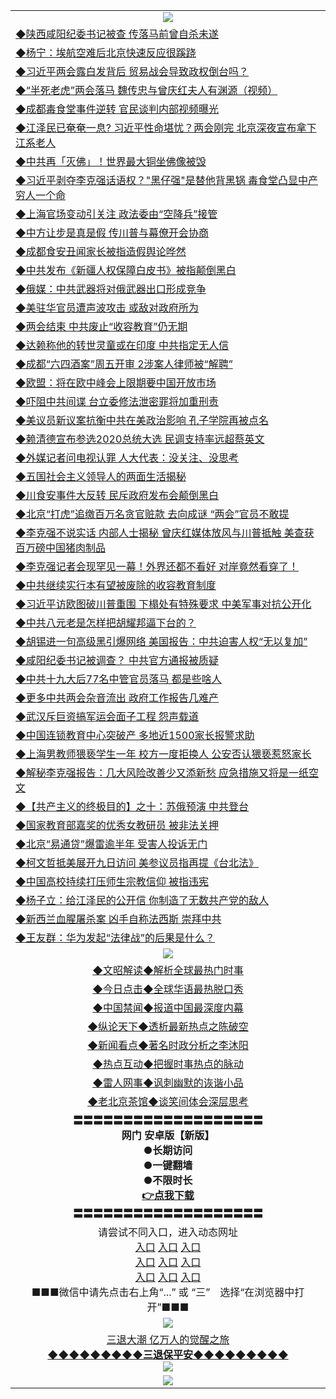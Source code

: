 <table>
  <tr>
    <td align=center><img src="https://github.com/gyhhx/image-upload/blob/master/yaowen.jpg" /></td>
  </tr>
  <tr>
<td align=left>
<a href="https://ctbtfdoocixoa.global.ssl.fastly.net/oo.aspx?name=c1021001&key=ofejcfaxcltk&from=gy">◆陕西咸阳纪委书记被查 传落马前曾自杀未遂</a><br/></td>
  </tr>
  <tr>
<td align=left>
<a href="https://ctbtfdoocixoa.global.ssl.fastly.net/oo.aspx?name=c1020868&key=ofejcfaxcltk&from=gy">◆杨宁：埃航空难后北京快速反应很蹊跷</a><br/></td>
 </tr>
  <tr>
<td align=left>
<a href="http://ctbtfdoocixoa.global.ssl.fastly.net/oo.aspx?name=c1021089&key=ofejcfaxcltk&from=gy">◆习近平两会露白发背后 贸易战会导致政权倒台吗？</a><br/></td>
 </tr>
   <tr>
<td align=left>
<a href="http://ctbtfdoocixoa.global.ssl.fastly.net/oo.aspx?name=c1021007&key=ofejcfaxcltk&from=gy">◆“半死老虎”两会落马 魏传忠与曾庆红夫人有渊源（视频）</a><br/></td>
   </tr> 
  <tr>
<td align=left>
<a href="http://ctbtfdoocixoa.global.ssl.fastly.net/oo.aspx?name=c1020936&key=ofejcfaxcltk&from=gy">◆成都毒食堂事件逆转 官民谈判内部视频曝光</a><br/></td>
  </tr> 
 <tr>
<td align=left>
<a href="http://ctbtfdoocixoa.global.ssl.fastly.net/oo.aspx?name=c1021032&key=ofejcfaxcltk&from=gy">◆江泽民已奄奄一息? 习近平性命堪忧？两会刚完 北京深夜宣布拿下江系老人</a><br/>
</td>
   </tr>
 <tr>
<td align=left>
<a href="http://ctbtfdoocixoa.global.ssl.fastly.net/oo.aspx?name=c1021095&key=ofejcfaxcltk&from=gy">◆中共再「灭佛」！世界最大铜坐佛像被毁</a><br/>
</td>
   </tr>
 <tr>
<td align=left>
<a href="http://ctbtfdoocixoa.global.ssl.fastly.net/oo.aspx?name=c1021043&key=ofejcfaxcltk&from=gy">◆习近平剥夺李克强话语权？"黑仔强"是替他背黑锅 毒食堂凸显中产穷人一个命</a><br/></td>
  </tr>
  <tr>
<td align=left>
<a href="http://ctbtfdoocixoa.global.ssl.fastly.net/oo.aspx?name=c1021048&key=ofejcfaxcltk&from=gy">◆上海官场变动引关注 政法委由“空降兵”接管</a><br/></td>
 </tr>
   <tr>
<td align=left>
<a href="http://ctbtfdoocixoa.global.ssl.fastly.net/oo.aspx?name=c1021116&key=ofejcfaxcltk&from=gy">◆中方让步是真是假 传川普与幕僚开会协商</a><br/>
</td>
   </tr>
 <tr>
<td align=left>
<a href="http://ctbtfdoocixoa.global.ssl.fastly.net/oo.aspx?name=c1021175&key=ofejcfaxcltk&from=gy">◆成都食安丑闻家长被指造假舆论哗然</a><br/></td>
  </tr>
  <tr>
<td align=left>
<a href="http://ctbtfdoocixoa.global.ssl.fastly.net/oo.aspx?name=c1021173&key=ofejcfaxcltk&from=gy">◆中共发布《新疆人权保障白皮书》被指颠倒黑白</a><br/></td>
 </tr>
  <tr>
<td align=left>
<a href="http://ctbtfdoocixoa.global.ssl.fastly.net/oo.aspx?name=c1021176&key=ofejcfaxcltk&from=gy">◆俄媒：中共武器将对俄武器出口形成竞争</a><br/></td>
 </tr>
   <tr>
<td align=left>
<a href="http://ctbtfdoocixoa.global.ssl.fastly.net/oo.aspx?name=c1021154&key=ofejcfaxcltk&from=gy">◆美驻华官员遭声波攻击 或敌对政府所为</a><br/></td>
   </tr> 
  <tr>
<td align=left>
<a href="http://ctbtfdoocixoa.global.ssl.fastly.net/oo.aspx?name=c1021158&key=ofejcfaxcltk&from=gy">◆两会结束 中共废止“收容教育”仍无期</a><br/></td>
  </tr> 
 <tr>
<td align=left>
<a href="http://ctbtfdoocixoa.global.ssl.fastly.net/oo.aspx?name=c1021153&key=ofejcfaxcltk&from=gy">◆达赖称他的转世灵童或在印度 中共指定无人信</a><br/>
</td>
   </tr>
 <tr>
<td align=left>
<a href="http://ctbtfdoocixoa.global.ssl.fastly.net/oo.aspx?name=c1021170&key=ofejcfaxcltk&from=gy">◆成都“六四酒案”周五开审 2涉案人律师被“解聘”</a><br/>
</td>
   </tr>
 <tr>
<td align=left>
<a href="http://ctbtfdoocixoa.global.ssl.fastly.net/oo.aspx?name=c1021093&key=ofejcfaxcltk&from=gy">◆欧盟：将在欧中峰会上限期要中国开放市场</a><br/></td>
  </tr>
  <tr>
<td align=left>
<a href="http://ctbtfdoocixoa.global.ssl.fastly.net/oo.aspx?name=c1021087&key=ofejcfaxcltk&from=gy">◆吓阻中共间谍 台立委修法泄密罪将加重刑责</a><br/></td>
 </tr>
   <tr>
<td align=left>
<a href="http://ctbtfdoocixoa.global.ssl.fastly.net/oo.aspx?name=c1021186&key=ofejcfaxcltk&from=gy">◆美议员新议案抗衡中共在美政治影响 孔子学院再被点名</a><br/>
</td>
   </tr>
 <tr>
<td align=left>
<a href="http://ctbtfdoocixoa.global.ssl.fastly.net/oo.aspx?name=c1021108&key=ofejcfaxcltk&from=gy">◆赖清德宣布参选2020总统大选 民调支持率远超蔡英文</a><br/>
</td>
   </tr>
<tr>
<td align=left>
<a href="https://ctbtfdoocixoa.global.ssl.fastly.net/oo.aspx?name=c1021041&key=ofejcfaxcltk&from=gy">◆外媒记者问电视认罪 人大代表：没关注、没思考</a><br/>
</td>       
  <tr>
<td align=left>
<a href="https://ctbtfdoocixoa.global.ssl.fastly.net/oo.aspx?name=c1020657&key=ofejcfaxcltk&from=gy">◆五国社会主义领导人的两面生活揭秘</a><br/></td>
  </tr>
  <tr>
<td align=left>
<a href="https://ctbtfdoocixoa.global.ssl.fastly.net/oo.aspx?name=c1020871&key=ofejcfaxcltk&from=gy">◆川食安事件大反转 民斥政府发布会颠倒黑白</a><br/></td>
 </tr>
  <tr>
<td align=left>
<a href="http://ctbtfdoocixoa.global.ssl.fastly.net/oo.aspx?name=c1020805&key=ofejcfaxcltk&from=gy">◆北京“打虎”追缴百万名贪官赃款 去向成谜 “两会”官员不敢提</a><br/></td>
 </tr>
   <tr>
<td align=left>
<a href="http://ctbtfdoocixoa.global.ssl.fastly.net/oo.aspx?name=c1020821&key=ofejcfaxcltk&from=gy">◆李克强不说实话 内部人士揭秘 曾庆红媒体放风与川普抵触 美查获百万磅中国猪肉制品</a><br/></td>
   </tr> 
  <tr>
<td align=left>
<a href="http://ctbtfdoocixoa.global.ssl.fastly.net/oo.aspx?name=c1020818&key=ofejcfaxcltk&from=gy">◆李克强记者会现罕见一幕！外界还都不看好 对岸竟然看穿了！</a><br/></td>
  </tr> 
 <tr>
<td align=left>
<a href="http://ctbtfdoocixoa.global.ssl.fastly.net/oo.aspx?name=c1020887&key=ofejcfaxcltk&from=gy">◆中共继续实行本有望被废除的收容教育制度</a><br/>
</td>
   </tr>
 <tr>
<td align=left>
<a href="http://ctbtfdoocixoa.global.ssl.fastly.net/oo.aspx?name=c1020820&key=ofejcfaxcltk&from=gy">◆习近平访欧图破川普重围 下榻处有特殊要求 中美军事对抗公开化</a><br/>
</td>
   </tr>
 <tr>
<td align=left>
<a href="http://ctbtfdoocixoa.global.ssl.fastly.net/oo.aspx?name=c1020774&key=ofejcfaxcltk&from=gy">◆中共八元老是怎样把胡耀邦逼下台的？</a><br/></td>
  </tr>
  <tr>
<td align=left>
<a href="http://ctbtfdoocixoa.global.ssl.fastly.net/oo.aspx?name=c1020819&key=ofejcfaxcltk&from=gy">◆胡锡进一句高级黑引爆网络 美国报告：中共迫害人权“无以复加”</a><br/></td>
 </tr>
   <tr>
<td align=left>
<a href="http://ctbtfdoocixoa.global.ssl.fastly.net/oo.aspx?name=c1020869&key=ofejcfaxcltk&from=gy">◆咸阳纪委书记被调查？ 中共官方通报被质疑</a><br/>
</td>
   </tr>
 <tr>
<td align=left>
<a href="http://ctbtfdoocixoa.global.ssl.fastly.net/oo.aspx?name=c1020867&key=ofejcfaxcltk&from=gy">◆中共十九大后77名中管官员落马 都是些啥人</a><br/></td>
  </tr>
  <tr>
<td align=left>
<a href="http://ctbtfdoocixoa.global.ssl.fastly.net/oo.aspx?name=c1020850&key=ofejcfaxcltk&from=gy">◆更多中共两会杂音流出 政府工作报告几难产</a><br/></td>
 </tr>
  <tr>
<td align=left>
<a href="http://ctbtfdoocixoa.global.ssl.fastly.net/oo.aspx?name=c1020859&key=ofejcfaxcltk&from=gy">◆武汉斥巨资搞军运会面子工程 怨声载道</a><br/></td>
 </tr>
   <tr>
<td align=left>
<a href="http://ctbtfdoocixoa.global.ssl.fastly.net/oo.aspx?name=c1020865&key=ofejcfaxcltk&from=gy">◆中国连锁教育中心突破产 多地近1500家长报警求助</a><br/></td>
   </tr> 
  <tr>
<td align=left>
<a href="http://ctbtfdoocixoa.global.ssl.fastly.net/oo.aspx?name=c1020816&key=ofejcfaxcltk&from=gy">◆上海男教师猥亵学生一年 校方一度拒换人 公安否认猥亵惹怒家长</a><br/></td>
  </tr> 
 <tr>
<td align=left>
<a href="http://ctbtfdoocixoa.global.ssl.fastly.net/oo.aspx?name=c1020806&key=ofejcfaxcltk&from=gy">◆解秘李克强报告：几大风险改善少又添新愁 应急措施又将是一纸空文</a><br/>
</td>
   </tr>
 <tr>
<td align=left>
<a href="http://ctbtfdoocixoa.global.ssl.fastly.net/oo.aspx?name=c1020812&key=ofejcfaxcltk&from=gy">◆【共产主义的终极目的】之十：苏俄预演 中共登台</a><br/>
</td>
   </tr>
 <tr>
<td align=left>
<a href="http://ctbtfdoocixoa.global.ssl.fastly.net/oo.aspx?name=c1020847&key=ofejcfaxcltk&from=gy">◆国家教育部嘉奖的优秀女教研员 被非法关押</a><br/></td>
  </tr>
  <tr>
<td align=left>
<a href="http://ctbtfdoocixoa.global.ssl.fastly.net/oo.aspx?name=c1020902&key=ofejcfaxcltk&from=gy">◆北京“易通贷”爆雷逾半年 受害人投诉无门</a><br/></td>
 </tr>
   <tr>
<td align=left>
<a href="http://ctbtfdoocixoa.global.ssl.fastly.net/oo.aspx?name=c1020879&key=ofejcfaxcltk&from=gy">◆柯文哲抵美展开九日访问 美参议员指再提《台北法》</a><br/>
</td>
   </tr>
 <tr>
<td align=left>
<a href="http://ctbtfdoocixoa.global.ssl.fastly.net/oo.aspx?name=c1020791&key=ofejcfaxcltk&from=gy">◆中国高校持续打压师生宗教信仰 被指违宪</a><br/>
</td>
   </tr>
<tr>
<td align=left>
<a href="https://ctbtfdoocixoa.global.ssl.fastly.net/oo.aspx?name=c1020910&key=ofejcfaxcltk&from=gy">◆杨子立：给江泽民的公开信 你制造了无数共产党的敌人</a><br/>
</td>       
  <tr>
<td align=left>
<a href="https://ctbtfdoocixoa.global.ssl.fastly.net/oo.aspx?name=c1020569&key=ofejcfaxcltk&from=gy">◆新西兰血腥屠杀案 凶手自称法西斯 崇拜中共</a><br/></td>
  </tr>
  <tr>
<td align=left>
<a href="https://ctbtfdoocixoa.global.ssl.fastly.net/oo.aspx?name=c1020531&key=ofejcfaxcltk&from=gy">◆王友群：华为发起“法律战”的后果是什么？</a><br/></td>
 </tr>
 <tr>
    <td align=center><img src="https://github.com/gyhhx/image-upload/blob/master/ogate-c.JPG" /></td>
  </tr>
  <tr>
   <td align=center>
<a href="http://ctbtfdoocixoa.global.ssl.fastly.net/oo.aspx?name=c816857&key=ofejcfaxcltk&from=gy&tag=9973110">◆文昭解读◆解析全球最热门时事</a><br/>
    </td>
  </tr>
   <tr>
   <td align=center> 
<a href="http://ctbtfdoocixoa.global.ssl.fastly.net/oo.aspx?name=c816850&key=ofejcfaxcltk&from=gy&tag=9877">◆今日点击◆全球华语最热脱口秀</a><br/>
    </td>
  </tr>
  <tr>
  <td align=center>
<a href="http://ctbtfdoocixoa.global.ssl.fastly.net/oo.aspx?name=c816860&key=ofejcfaxcltk&from=gy&tag=99733110">◆中国禁闻◆报道中国最深度内幕</a><br/>
   </tr>
  <tr>
     <td align=center>
<a href="http://ctbtfdoocixoa.global.ssl.fastly.net/oo.aspx?name=c816855&key=ofejcfaxcltk&from=gy&tag=997110">◆纵论天下◆透析最新热点之陈破空</a><br/>
   </tr>
   <tr>
      <td align=center>
<a href="http://ctbtfdoocixoa.global.ssl.fastly.net/oo.aspx?name=c838308&key=ofejcfaxcltk&from=gy&tag=9973110">◆新闻看点◆著名时政分析之李沐阳</a><br/>
   </tr>
   <tr>
     <td align=center>
<a href="http://ctbtfdoocixoa.global.ssl.fastly.net/oo.aspx?name=c816852&key=ofejcfaxcltk&from=gy&tag=9733110">◆热点互动◆把握时事热点的脉动</a><br/>
   </tr>
   <tr>
      <td align=center>
<a href="http://ctbtfdoocixoa.global.ssl.fastly.net/oo.aspx?name=c816694&key=ofejcfaxcltk&from=gy&tag=93310">◆雷人网事◆讽刺幽默的诙谐小品</a><br/>
   </tr>
   <tr>
    <td align=center>
<a href="http://ctbtfdoocixoa.global.ssl.fastly.net/oo.aspx?name=c816650&key=ofejcfaxcltk&from=gy&tag=9973110">◆老北京茶馆◆谈笑间体会深层思考</a><br/>
   </tr>
  <tr>
    <td align=center>
 <b>〓〓〓〓〓〓〓〓〓〓〓〓〓〓〓〓〓〓〓<br/>网门 安卓版【新版】<br/> ●长期访问<br/> ●一键翻墙<br/>  ●不限时长<br/> 
 <a href="https://share.weiyun.com/5wXqJBm">👉<b>点我下载</a><br/>〓〓〓〓〓〓〓〓〓〓〓〓〓〓〓〓〓〓〓<br/>
    </td>
    </tr>
   <tr>
    <td align=center>请尝试不同入口，进入动态网址<br/>
      <a href="https://s3.ap-northeast-2.amazonaws.com/ogates/show.htm">入口</a>
      <a href="https://s3.eu-central-1.amazonaws.com/ogatef/show.htm">入口</a>
      <a href="https://s3.ap-south-1.amazonaws.com/ogatem/show.htm">入口</a><br/>
      <a href="https://s3-us-west-1.amazonaws.com/ogaten/show.htm">入口</a>
      <a href="https://s3.eu-west-2.amazonaws.com/ogatel/show.htm">入口</a>
      <a href="https://s3.ap-northeast-1.amazonaws.com/ogatet/show.htm">入口</a><br/>
      <a href="https://s3.us-east-2.amazonaws.com/ogateo/show.htm">入口</a>
      <a href="https://s3.ca-central-1.amazonaws.com/ogatec/show.htm">入口</a>
      <a href="https://s3.ap-southeast-2.amazonaws.com/ogatey/show.htm">入口</a><br/>
      ■■■微信中请先点击右上角“...” 或 “三”　选择“在浏览器中打开”■■■<b><br/>
    </td>
  </tr>
  <tr>
    <td align=center><img src="https://github.com/gyhhx/image-upload/blob/master/3.jpg" /> </td>
</tr>
  <tr>  
  <td align=center>
  <a href="http://ctbtfdoocixoa.global.ssl.fastly.net/oo.aspx?name=c894205&key=ofejcfaxcltk&from=gy&tag=9973110">三退大潮 亿万人的觉醒之旅</a><br/>
      <a href="http://ctbtfdoocixoa.global.ssl.fastly.net/oo.aspx?name=ogQuit.aspx&key=ofejcfaxcltk&from=gy"><b>◆◆◆◆◆◆◆◆◆三退保平安◆◆◆◆◆◆◆◆◆<br/></a>
      <img src="https://github.com/gyhhx/image-upload/blob/master/3t.jpg" /><br/>
      </td>
  </tr>
   <tr>
    <td align=center><img src="https://raw.githubusercontent.com/oGate2/Up/master/oGate_640.jpg"/></td>
  </tr>
</table>


